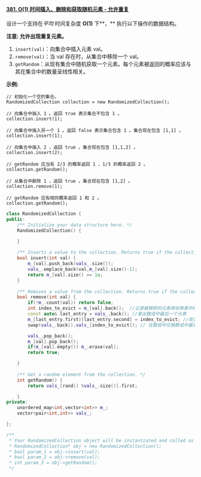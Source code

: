#### [381. O(1) 时间插入、删除和获取随机元素 - 允许重复](https://leetcode-cn.com/problems/insert-delete-getrandom-o1-duplicates-allowed/)

设计一个支持在*平均* 时间复杂度 **O(1)** 下**，** 执行以下操作的数据结构。

**注意: 允许出现重复元素。**

1. `insert(val)`：向集合中插入元素 val。
2. `remove(val)`：当 val 存在时，从集合中移除一个 val。
3. `getRandom`：从现有集合中随机获取一个元素。每个元素被返回的概率应该与其在集合中的数量呈线性相关。

**示例:**

```
// 初始化一个空的集合。
RandomizedCollection collection = new RandomizedCollection();

// 向集合中插入 1 。返回 true 表示集合不包含 1 。
collection.insert(1);

// 向集合中插入另一个 1 。返回 false 表示集合包含 1 。集合现在包含 [1,1] 。
collection.insert(1);

// 向集合中插入 2 ，返回 true 。集合现在包含 [1,1,2] 。
collection.insert(2);

// getRandom 应当有 2/3 的概率返回 1 ，1/3 的概率返回 2 。
collection.getRandom();

// 从集合中删除 1 ，返回 true 。集合现在包含 [1,2] 。
collection.remove(1);

// getRandom 应有相同概率返回 1 和 2 。
collection.getRandom();
```

```cpp
class RandomizedCollection {
public:
    /** Initialize your data structure here. */
    RandomizedCollection() {

    }
    
    /** Inserts a value to the collection. Returns true if the collection did not already contain the specified element. */
    bool insert(int val) {
        m_[val].push_back(vals_.size());
        vals_.emplace_back(val,m_[val].size()-1);
        return m_[val].size() == 1u;
    }
    
    /** Removes a value from the collection. Returns true if the collection contained the specified element. */
    bool remove(int val) {
        if(!m_.count(val)) return false;
        int index_to_evict = m_[val].back();  //记录被移除的元素再哈希表中的位置。
        const auto& last_entry = vals_.back(); //拿出数组中最后一个元素
        m_[last_entry.first][last_entry.second] = index_to_evict; //改变数组中最后一个元素在哈希表中的index。
        swap(vals_.back(),vals_[index_to_evict]); // 在数组中交换数组中最后一个元素，与要排出的元素的位置。

        vals_.pop_back();
        m_[val].pop_back();
        if(m_[val].empty()) m_.erase(val);
        return true;

    }
    
    /** Get a random element from the collection. */
    int getRandom() {
        return vals_[rand() %vals_.size()].first;

    }
private:
    unordered_map<int,vector<int>> m_;
    vector<pair<int,int>> vals_;

};

/**
 * Your RandomizedCollection object will be instantiated and called as such:
 * RandomizedCollection* obj = new RandomizedCollection();
 * bool param_1 = obj->insert(val);
 * bool param_2 = obj->remove(val);
 * int param_3 = obj->getRandom();
 */
```

